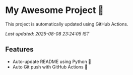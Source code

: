 # My Awesome Project 🚀

This project is automatically updated using GitHub Actions.

_Last updated: 2025-08-08 23:24:05 IST_

## Features
- Auto-update README using Python 🐍
- Auto Git push with GitHub Actions 🤖
